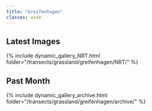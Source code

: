 ```yaml
---
title: "Greifenhagen"
classes: wide
---
```


## Latest Images

{% include dynamic_gallery_NRT.html folder="/transects/grassland/greifenhagen/NRT/" %}

## Past Month

{% include dynamic_gallery_archive.html folder="/transects/grassland/greifenhagen/archive/" %}
